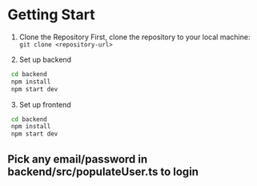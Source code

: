 # Getting Start

1. Clone the Repository
   First, clone the repository to your local machine:
   `git clone <repository-url>`

2. Set up backend

```bash
 cd backend
 npm install
 npm start dev
```

3. Set up frontend

```bash
 cd backend
 npm install
 npm start dev
```

## Pick any email/password in backend/src/populateUser.ts to login
